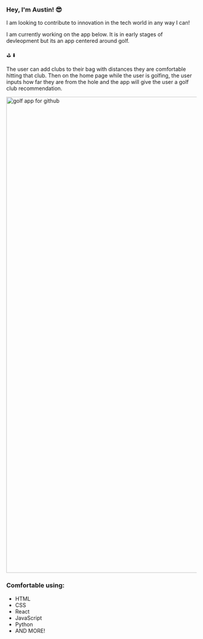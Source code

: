 ### Hey, I'm Austin! 😎

I am looking to contribute to innovation in the tech world in any way I can!

I am currently working on the app below. It is in early stages of devleopment but its an app centered around golf.

⛳️   ⬇️

The user can add clubs to their bag with distances they are comfortable hitting that club. Then on the home page while the user is golfing, the user inputs how far they are from the hole and the app will give the user a golf club recommendation. 

<img width="1261" alt="golf app for github" src="https://github.com/austinpendleton/austinpendleton/assets/113260431/532ad66e-c82a-4116-b787-0871637cba77">

### Comfortable using:

* HTML
* CSS
* React
* JavaScript
* Python
* AND MORE!
